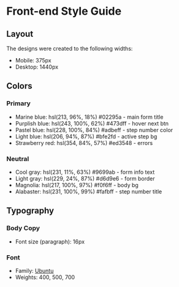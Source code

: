 # Front-end Style Guide

## Layout

The designs were created to the following widths:

- Mobile: 375px
- Desktop: 1440px

## Colors

### Primary

- Marine blue: hsl(213, 96%, 18%) #02295a - main form title
- Purplish blue: hsl(243, 100%, 62%) #473dff - hover next btn
- Pastel blue: hsl(228, 100%, 84%) #adbeff - step number color
- Light blue: hsl(206, 94%, 87%) #bfe2fd - active step bg
- Strawberry red: hsl(354, 84%, 57%) #ed3548 - errors

### Neutral

- Cool gray: hsl(231, 11%, 63%) #9699ab - form info text
- Light gray: hsl(229, 24%, 87%) #d6d9e6 - form border
- Magnolia: hsl(217, 100%, 97%) #f0f6ff - body bg
- Alabaster: hsl(231, 100%, 99%) #fafbff - step number title

## Typography

### Body Copy

- Font size (paragraph): 16px

### Font

- Family: [Ubuntu](https://fonts.google.com/specimen/Ubuntu)
- Weights: 400, 500, 700
